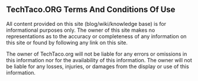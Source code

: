 TechTaco.ORG Terms And Conditions Of Use
-----

All content provided on this site (blog/wiki/knowledge base) is for informational purposes only. The owner of this site makes no representations as to the accuracy or completeness of any information on this site or found by following any link on this site.

The owner of TechTaco.org will not be liable for any errors or omissions in this information nor for the availability of this information. The owner will not be liable for any losses, injuries, or damages from the display or use of this information.
